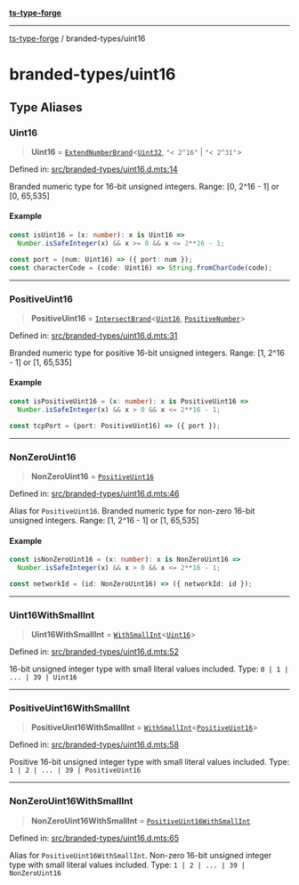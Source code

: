 [**ts-type-forge**](../README.md)

***

[ts-type-forge](../README.md) / branded-types/uint16

# branded-types/uint16

## Type Aliases

### Uint16

> **Uint16** = [`ExtendNumberBrand`](brand/namespaces/TSTypeForgeInternals/README.md#extendnumberbrand)\<[`Uint32`](uint32.md#uint32), `"< 2^16"` \| `"< 2^31"`\>

Defined in: [src/branded-types/uint16.d.mts:14](https://github.com/noshiro-pf/ts-type-forge/blob/main/src/branded-types/uint16.d.mts#L14)

Branded numeric type for 16-bit unsigned integers.
Range: [0, 2^16 - 1] or [0, 65,535]

#### Example

```ts
const isUint16 = (x: number): x is Uint16 =>
  Number.isSafeInteger(x) && x >= 0 && x <= 2**16 - 1;

const port = (num: Uint16) => ({ port: num });
const characterCode = (code: Uint16) => String.fromCharCode(code);
```

***

### PositiveUint16

> **PositiveUint16** = [`IntersectBrand`](brand/README.md#intersectbrand)\<[`Uint16`](#uint16), [`PositiveNumber`](core.md#positivenumber)\>

Defined in: [src/branded-types/uint16.d.mts:31](https://github.com/noshiro-pf/ts-type-forge/blob/main/src/branded-types/uint16.d.mts#L31)

Branded numeric type for positive 16-bit unsigned integers.
Range: [1, 2^16 - 1] or [1, 65,535]

#### Example

```ts
const isPositiveUint16 = (x: number): x is PositiveUint16 =>
  Number.isSafeInteger(x) && x > 0 && x <= 2**16 - 1;

const tcpPort = (port: PositiveUint16) => ({ port });
```

***

### NonZeroUint16

> **NonZeroUint16** = [`PositiveUint16`](#positiveuint16)

Defined in: [src/branded-types/uint16.d.mts:46](https://github.com/noshiro-pf/ts-type-forge/blob/main/src/branded-types/uint16.d.mts#L46)

Alias for `PositiveUint16`.
Branded numeric type for non-zero 16-bit unsigned integers.
Range: [1, 2^16 - 1] or [1, 65,535]

#### Example

```ts
const isNonZeroUint16 = (x: number): x is NonZeroUint16 =>
  Number.isSafeInteger(x) && x > 0 && x <= 2**16 - 1;

const networkId = (id: NonZeroUint16) => ({ networkId: id });
```

***

### Uint16WithSmallInt

> **Uint16WithSmallInt** = [`WithSmallInt`](small-int.md#withsmallint)\<[`Uint16`](#uint16)\>

Defined in: [src/branded-types/uint16.d.mts:52](https://github.com/noshiro-pf/ts-type-forge/blob/main/src/branded-types/uint16.d.mts#L52)

16-bit unsigned integer type with small literal values included.
Type: `0 | 1 | ... | 39 | Uint16`

***

### PositiveUint16WithSmallInt

> **PositiveUint16WithSmallInt** = [`WithSmallInt`](small-int.md#withsmallint)\<[`PositiveUint16`](#positiveuint16)\>

Defined in: [src/branded-types/uint16.d.mts:58](https://github.com/noshiro-pf/ts-type-forge/blob/main/src/branded-types/uint16.d.mts#L58)

Positive 16-bit unsigned integer type with small literal values included.
Type: `1 | 2 | ... | 39 | PositiveUint16`

***

### NonZeroUint16WithSmallInt

> **NonZeroUint16WithSmallInt** = [`PositiveUint16WithSmallInt`](#positiveuint16withsmallint)

Defined in: [src/branded-types/uint16.d.mts:65](https://github.com/noshiro-pf/ts-type-forge/blob/main/src/branded-types/uint16.d.mts#L65)

Alias for `PositiveUint16WithSmallInt`.
Non-zero 16-bit unsigned integer type with small literal values included.
Type: `1 | 2 | ... | 39 | NonZeroUint16`
